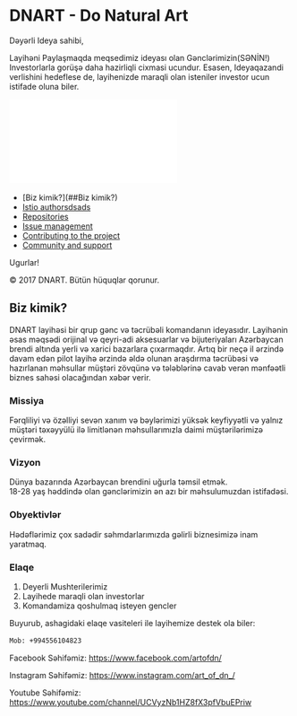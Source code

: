 # DNART - Do Natural Art

Dəyərli Ideya sahibi,

Layihəni Paylaşmaqda meqsedimiz ideyası olan Gənclərimizin(SƏNİN!) Investorlarla gorüşə daha hazirliqli cixmasi ucundur.
Esasen, Ideyaqazandi verlishini hedeflese de, layihenizde maraqli olan isteniler investor ucun istifade oluna biler.

![Alt text](Biznes_Plan_Numune.pdf?raw=true "Biznes Plan numune")

- [Biz kimik?](##Biz kimik?)
- [Istio authorsdsads](#istio-authors)
- [Repositories](#repositories)
- [Issue management](#issue-management)
- [Contributing to the project](#contributing-to-the-project)
- [Community and support](#community-and-support)

Ugurlar! <br /> 

© 2017 DNART. Bütün hüquqlar qorunur.


## Biz kimik?

DNART layihəsi bir qrup gənc və təcrübəli komandanın ideyasıdır. Layihənin əsas məqsədi orijinal və qeyri-adi aksesuarlar və bijuteriyaları Azərbaycan brendi altında yerli və xarici bazarlara çıxarmaqdır. Artıq bir neçə il ərzində davam edən pilot layihə ərzində əldə olunan araşdırma təcrübəsi və hazırlanan məhsullar müştəri zövqünə və tələblərinə cavab verən mənfəətli biznes sahəsi olacağından xəbər verir. 

### Missiya
Fərqliliyi və özəlliyi sevən xanım və bəylərimizi yüksək keyfiyyətli və yalnız müştəri təxəyyülü ilə limitlənən məhsullarımızla daimi müştərilərimizə çevirmək.

### Vizyon
Dünya bazarında Azərbaycan brendini uğurla təmsil etmək. <br /> 
18-28 yaş həddində olan gənclərimizin ən azı bir məhsulumuzdan istifadəsi.

### Obyektivlər
Hədəflərimiz çox sadədir səhmdarlarımızda  gəlirli biznesimizə inam yaratmaq.


### Elaqe

1. Deyerli Mushterilerimiz
2. Layihede maraqli olan investorlar
3. Komandamiza qoshulmaq isteyen gencler

Buyurub, ashagidaki elaqe vasiteleri ile layihemize destek ola biler:

```bash
Mob: +994556104823

```

Facebook Səhifəmiz:
https://www.facebook.com/artofdn/

Instagram Səhifəmiz:
https://www.instagram.com/art_of_dn_/

Youtube Səhifəmiz:
https://www.youtube.com/channel/UCVyzNb1HZ8fX3pfVbuEPriw

